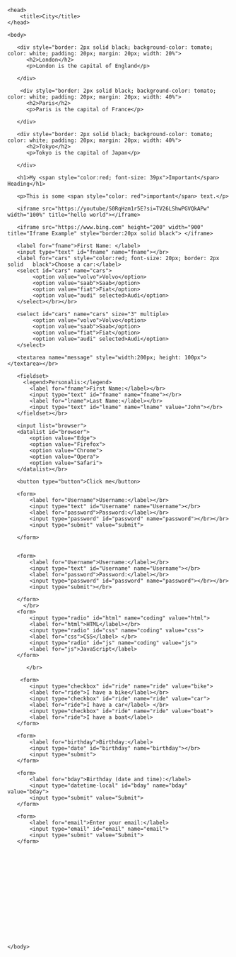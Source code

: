 
    <head>
        <title>City</title>
    </head>

    <body>
       
       <div style="border: 2px solid black; background-color: tomato; color: white; padding: 20px; margin: 20px; width: 20%">
          <h2>London</h2>
          <p>London is the capital of England</p>

       </div>

        <div style="border: 2px solid black; background-color: tomato; color: white; padding: 20px; margin: 20px; width: 40%">
          <h2>Paris</h2>
          <p>Paris is the capital of France</p>

       </div>

       <div style="border: 2px solid black; background-color: tomato; color: white; padding: 20px; margin: 20px; width: 40%">
          <h2>Tokyo</h2>
          <p>Tokyo is the capital of Japan</p>

       </div>     

       <h1>My <span style="color:red; font-size: 39px">Important</span> Heading</h1>

       <p>This is some <span style="color: red">important</span> text.</p>  

       <iframe src="https://youtube/S0RqHzm1r5E?si=TV26LShwPGVQkAPw" width="100%" title="hello world"></iframe> 
 
       <iframe src="https://www.bing.com" height="200" width="900" title="Iframe Example" style="border:20px solid black"> </iframe> 
    
       <label for="fname">First Name: </label>
       <input type="text" id="fname" name="fname"></br>
       <label for="cars" style="color:red; font-size: 20px; border: 2px solid   black">Choose a car:</label>
       <select id="cars" name="cars">
            <option value="volvo">Volvo</option>
            <option value="saab">Saab</option>  
            <option value="fiat">Fiat</option> 
            <option value="audi" selected>Audi</option>
       </select></br></br>

       <select id="cars" name="cars" size="3" multiple>
            <option value="volvo">Volvo</option>
            <option value="saab">Saab</option>  
            <option value="fiat">Fiat</option> 
            <option value="audi" selected>Audi</option>
       </select>

       <textarea name="message" style="width:200px; height: 100px"></textarea></br>

       <fieldset>
         <legend>Personalis:</legend>
           <label for="fname">First Name:</label></br>
           <input type="text" id="fname" name="fname"></br>
           <label for="lname">Last Name:</label></br>
           <input type="text" id="lname" name="lname" value="John"></br>
       </fieldset></br>
        
       <input list="browser">
       <datalist id="browser">
           <option value="Edge">
           <option value="Firefox">
           <option value="Chrome">
           <option value="Opera">
           <option value="Safari">
       </datalist></br>
       
       <button type="button">Click me</button> 

       <form>
           <label for="Username">Username:</label></br>
           <input type="text" id="Username" name="Username"></br>
           <label for="password">Password:</label></br>
           <input type="password" id="password" name="password"></br></br>
           <input type="submit" value="submit">
           
       </form>

       
       <form>
           <label for="Username">Username:</label></br>
           <input type="text" id="Username" name="Username"></br>
           <label for="password">Password:</label></br>
           <input type="password" id="password" name="password"></br></br>
           <input type="submit"></br>
           
       </form>
         </br>
       <form>
           <input type="radio" id="html" name="coding" value="html">
           <label for="html">HTML</label></br>
           <input type="radio" id="css" name="coding" value="css">
           <label for="css">CSS</label> </br>
           <input type="radio" id="js" name="coding" value="js">
           <label for="js">JavaScript</label>
       </form>

          </br>

        <form>
           <input type="checkbox" id="ride" name="ride" value="bike">
           <label for="ride">I have a bike</label></br>
           <input type="checkbox" id="ride" name="ride" value="car">
           <label for="ride">I have a car</label> </br>
           <input type="checkbox" id="ride" name="ride" value="boat">
           <label for="ride">I have a boat</label>
       </form>

       <form>
           <label for="birthday">Birthday:</label>
           <input type="date" id="birthday" name="birthday"></br>
           <input type="submit">
       </form>

       <form>
           <label for="bday">Birthday (date and time):</label>
           <input type="datetime-local" id="bday" name="bday" value="bday">
           <input type="submit" value="Submit">
       </form>

       <form>
           <label for="email">Enter your email:</label>
           <input type="email" id="email" name="email">
           <input type="submit" value="Submit">
       </form>
       
       
       

       
   

       

      

       
 
 
       
        
    </body>
</html>

